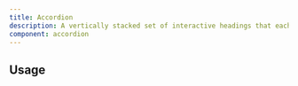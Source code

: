 ```yaml
---
title: Accordion
description: A vertically stacked set of interactive headings that each reveal a section of content.
component: accordion
---
```


<TabPreview component="Accordion" template="examples/accordion.html"/>

<Prose>

## Usage
</Prose>

<IncludeTemplate template="examples/accordion.html"/>

